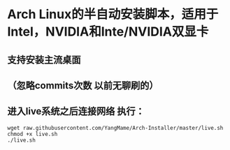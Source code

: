 # Arch Linux的半自动安装脚本，适用于Intel，NVIDIA和Inte/NVIDIA双显卡
## 支持安装主流桌面
## （忽略commits次数 以前无聊刷的）
## 进入live系统之后连接网络 执行：
```
wget raw.githubusercontent.com/YangMame/Arch-Installer/master/live.sh
chmod +x live.sh
./live.sh
```
